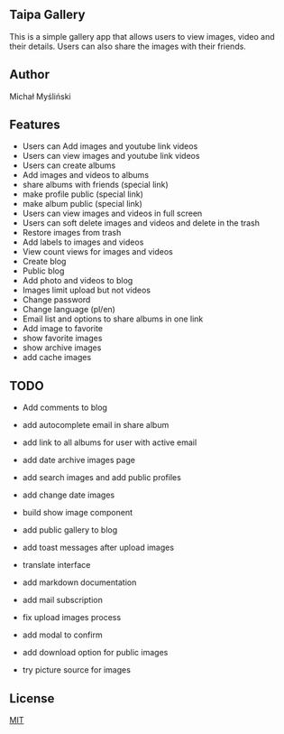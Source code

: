 ## Taipa Gallery

This is a simple gallery app that allows users to view images, video and their details. Users can also share the images with their friends.

## Author
Michał Myśliński

## Features
- Users can Add images and youtube link videos
- Users can view images and youtube link videos
- Users can create albums
- Add images and videos to albums
- share albums with friends (special link)
- make profile public (special link)
- make album public (special link)
- Users can view images and videos in full screen
- Users can soft delete images and videos and delete in the trash
- Restore images from trash
- Add labels to images and videos
- View count views for images and videos
- Create blog
- Public blog
- Add photo and videos to blog
- Images limit upload but not videos
- Change password
- Change language (pl/en)
- Email list and options to share albums in one link
- Add image to favorite
- show favorite images 
- show archive images
- add cache images

## TODO
- Add comments to blog
- add autocomplete email in share album
- add link to all albums for user with active email
- add date archive images page
- add search images and add public profiles
- add change date images
- build show image component
- add public gallery to blog
- add toast messages after upload images

- translate interface
- add markdown documentation
- add mail subscription
- fix upload images process
- add modal to confirm
- add download option for public images
- try picture source for images




## License
[MIT](https://choosealicense.com/licenses/mit/)
